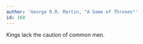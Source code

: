 ```yaml
---
author: 'George R.R. Martin, "A Game of Thrones"'
id: 168
---
```


Kings lack the caution of common men.
